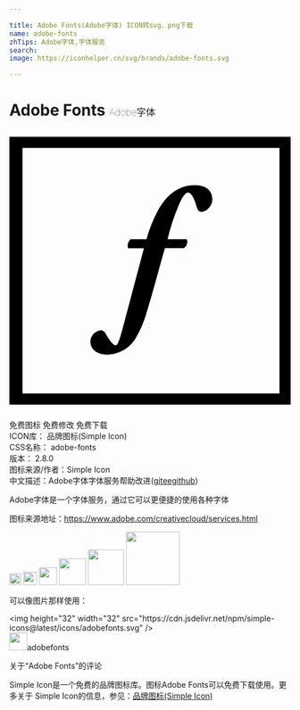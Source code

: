 ```yaml
---

title: Adobe Fonts(Adobe字体) ICON转svg、png下载
name: adobe-fonts
zhTips: Adobe字体,字体服务
search: 
image: https://iconhelper.cn/svg/brands/adobe-fonts.svg

---
```


# Adobe Fonts  <small style="font-size: 60%;font-weight: 100">Adobe字体</small>

<div id="svg" class="svg-wrap">
<svg role="img" viewBox="0 0 24 24" xmlns="http://www.w3.org/2000/svg"><title>Adobe Fonts icon</title><path d="M13.272 10.083c-.531 1.828-.977 3.588-1.508 5.31a9.623 9.623 0 0 1-1.052 2.488 2.952 2.952 0 0 1-2.351 1.294c-.73 0-1.45-.35-1.45-1.138a1.007 1.007 0 0 1 .872-.943.44.44 0 0 1 .398.233c.36.662.701 1.05.863 1.05.16 0 .285-.224.55-1.177l1.887-7.117h-1.347a.699.699 0 0 1 .218-.768h1.346a12.251 12.251 0 0 1 .996-2.49c.644-1.195 1.677-2.139 3.1-2.139 1.08 0 1.526.535 1.526 1.206a1.109 1.109 0 0 1-.92 1.089c-.227 0-.34-.175-.417-.429-.246-.943-.56-1.225-.749-1.225-.19 0-.476.35-.787 1.09a18.332 18.332 0 0 0-.948 2.888h1.64a.66.66 0 0 1-.227.768h-1.64zM0 .553v22.893h24V.554H0zm1.12.953h21.928v20.988H1.12Z"/></svg>
</div>
<detail full-name='adobe-fonts'></detail>

<div class="detail-page">
<p>
<span><span class="badge-success badge">免费图标</span> <span class="badge-success badge">免费修改</span>  <span class="badge-success badge">免费下载</span> </span>
<br/>
<span>
ICON库：
<span class="badge-secondary badge">品牌图标(Simple Icon)</span> 
</span>
<br/>
<span>
CSS名称：
<span class="badge-secondary badge">adobe-fonts</span> 
</span>

<br/>
<span>
版本：
<span class="badge-secondary badge">2.8.0</span> 
</span>
<br/>
<span>图标来源/作者：<span class="badge-light badge">Simple Icon</span></span> 
<br/>
<span class="zh-detail">中文描述：<span class="badge-primary badge">Adobe字体</span><span class="badge-primary badge">字体服务</span><span class="help-link"><span>帮助改进</span>(<a href="https://gitee.com/liuwave/icon-helper/edit/master/json/brands/adobe-fonts.json" target="_blank" rel="noopener noreferrer">gitee</a><a href="https://github.com/liuwave/icon-helper/edit/master/json/brands/adobe-fonts.json" target="_blank" rel="noopener noreferrer">github</a></span>)</span><br/>
</p>
</div><div class="description description alert alert-light"><p>Adobe字体是一个字体服务，通过它可以更便捷的使用各种字体</p><p>图标来源地址：<a href="https://www.adobe.com/creativecloud/services.html" target="_blank" rel="noopener noreferrer">https://www.adobe.com/creativecloud/services.html</a></p></div>
<div class="alert alert-dark">
<img height="21" width="21" src="https://cdn.jsdelivr.net/npm/simple-icons@latest/icons/adobefonts.svg" />
<img height="24" width="24" src="https://cdn.jsdelivr.net/npm/simple-icons@latest/icons/adobefonts.svg" />
<img height="32" width="32" src="https://cdn.jsdelivr.net/npm/simple-icons@latest/icons/adobefonts.svg" />
<img height="48" width="48" src="https://cdn.jsdelivr.net/npm/simple-icons@latest/icons/adobefonts.svg" />
<img height="64" width="64" src="https://cdn.jsdelivr.net/npm/simple-icons@latest/icons/adobefonts.svg" />
<img height="96" width="96" src="https://cdn.jsdelivr.net/npm/simple-icons@latest/icons/adobefonts.svg" />

</div>
<div>
  <p>可以像图片那样使用：    
  </p>
  <div class="alert alert-primary" style="font-size: 14px">
    &lt;img height="32" width="32" src="https://cdn.jsdelivr.net/npm/simple-icons@latest/icons/adobefonts.svg" /&gt;
    <copy-btn content='<img height="32" width="32" src="https://cdn.jsdelivr.net/npm/simple-icons@latest/icons/adobefonts.svg" />'></copy-btn>
  </div>
  <div class="alert alert-secondary">
    <img height="32" width="32" src="https://cdn.jsdelivr.net/npm/simple-icons@latest/icons/adobefonts.svg" />adobefonts
    <copy-btn content="adobefonts" btn-title="复制图标名称"></copy-btn>
  </div>
</div>

<Vssue title="关于“Adobe Fonts”的评论" >关于“Adobe Fonts”的评论</Vssue>


<div><p>Simple Icon是一个免费的品牌图标库。图标Adobe Fonts可以免费下载使用。更多关于  Simple Icon的信息，参见：<a target="_blank" href="https://iconhelper.cn/brands.html">品牌图标(Simple Icon)</a>
</p></div>
